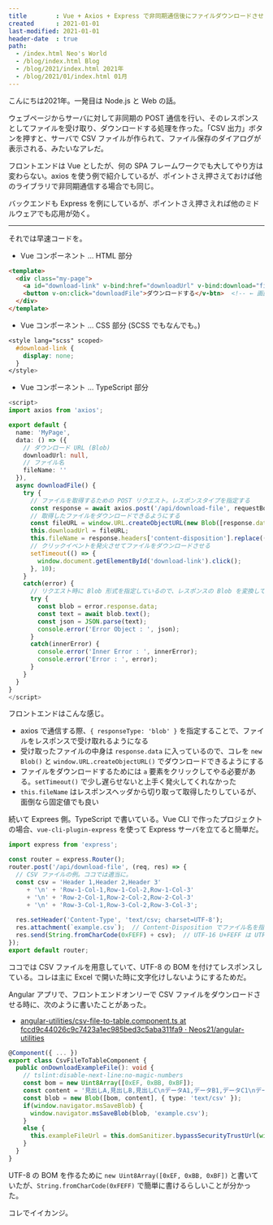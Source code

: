```yaml
---
title        : Vue + Axios + Express で非同期通信後にファイルダウンロードさせる
created      : 2021-01-01
last-modified: 2021-01-01
header-date  : true
path:
  - /index.html Neo's World
  - /blog/index.html Blog
  - /blog/2021/index.html 2021年
  - /blog/2021/01/index.html 01月
---
```


こんにちは2021年。一発目は Node.js と Web の話。

ウェブページからサーバに対して非同期の POST 通信を行い、そのレスポンスとしてファイルを受け取り、ダウンロードする処理を作った。「CSV 出力」ボタンを押すと、サーバで CSV ファイルが作られて、ファイル保存のダイアログが表示される、みたいなアレだ。

フロントエンドは Vue としたが、何の SPA フレームワークでも大してやり方は変わらない。axios を使う例で紹介しているが、ポイントさえ押さえておけば他のライブラリで非同期通信する場合でも同じ。

バックエンドも Express を例にしているが、ポイントさえ押さえれば他のミドルウェアでも応用が効く。

---

それでは早速コードを。

- Vue コンポーネント … HTML 部分

```html
<template>
  <div class="my-page">
    <a id="download-link" v-bind:href="downloadUrl" v-bind:download="fileName">Link</a>  <!-- ファイルダウンロードのダイアログ表示のために配置しているが、画面上は非表示 -->
    <button v-on:click="downloadFile">ダウンロードする</v-btn>  <!-- ← 画面表示するボタン -->
  </div>
</template>
```

- Vue コンポーネント … CSS 部分 (SCSS でもなんでも。)

```css
<style lang="scss" scoped>
  #download-link {
    display: none;
  }
</style>
```

- Vue コンポーネント … TypeScript 部分

```typescript
<script>
import axios from 'axios';

export default {
  name: 'MyPage',
  data: () => ({
    // ダウンロード URL (Blob)
    downloadUrl: null,
    // ファイル名
    fileName: ''
  }),
  async downloadFile() {
    try {
      // ファイルを取得するための POST リクエスト。レスポンスタイプを指定する
      const response = await axios.post('/api/download-file', requestBody, { responseType: 'blob' });
      // 取得したファイルをダウンロードできるようにする
      const fileURL = window.URL.createObjectURL(new Blob([response.data]));
      this.downloadUrl = fileURL;
      this.fileName = response.headers['content-disposition'].replace((/attachment; filename="(.*)"/u), '$1');
      // クリックイベントを発火させてファイルをダウンロードさせる
      setTimeout(() => {
        window.document.getElementById('download-link').click();
      }, 10);
    }
    catch(error) {
      // リクエスト時に Blob 形式を指定しているので、レスポンスの Blob を変換して内容を取り出す
      try {
        const blob = error.response.data;
        const text = await blob.text();
        const json = JSON.parse(text);
        console.error('Error Object : ', json);
      }
      catch(innerError) {
        console.error('Inner Error : ', innerError);
        console.error('Error : ', error);
      }
    }
  }
}
</script>
```

フロントエンドはこんな感じ。

- axios で通信する際、`{ responseType: 'blob' }` を指定することで、ファイルをレスポンスで受け取れるようになる
- 受け取ったファイルの中身は `response.data` に入っているので、コレを `new Blob()` と `window.URL.createObjectURL()` でダウンロードできるようにする
- ファイルをダウンロードするためには `a` 要素をクリックしてやる必要がある。`setTimeout()` で少し遅らせないと上手く発火してくれなかった
- `this.fileName` はレスポンスヘッダから切り取って取得したりしているが、面倒なら固定値でも良い

続いて Exprees 側。TypeScript で書いている。Vue CLI で作ったプロジェクトの場合、`vue-cli-plugin-express` を使って Express サーバを立てると簡単だ。

```typescript
import express from 'express';

const router = express.Router();
router.post('/api/download-file', (req, res) => {
  // CSV ファイルの例。ココでは適当に。
  const csv = 'Header 1,Header 2,Header 3'
     + '\n' + 'Row-1-Col-1,Row-1-Col-2,Row-1-Col-3'
     + '\n' + 'Row-2-Col-1,Row-2-Col-2,Row-2-Col-3'
     + '\n' + 'Row-3-Col-1,Row-3-Col-2,Row-3-Col-3';
  
  res.setHeader('Content-Type', 'text/csv; charset=UTF-8');
  res.attachment(`example.csv`);  // Content-Disposition でファイル名を指定する (ダウンロード時のファイル名として利用する)
  res.send(String.fromCharCode(0xFEFF) + csv);  // UTF-16 U+FEFF は UTF-8 の BOM である EF BB BF に変換され、BOM 付き UTF-8 でレスポンスできる (BOM により Excel で直接開いても文字化けしなくなる)
});
export default router;
```

ココでは CSV ファイルを用意していて、UTF-8 の BOM を付けてレスポンスしている。コレは主に Excel で開いた時に文字化けしないようにするためだ。

Angular アプリで、フロントエンドオンリーで CSV ファイルをダウンロードさせる時に、次のように書いたことがあった。

- [angular-utilities/csv-file-to-table.component.ts at fccd9c44026c9c7423a1ec985bed3c5aba311fa9 · Neos21/angular-utilities](https://github.com/Neos21/angular-utilities/blob/fccd9c44026c9c7423a1ec985bed3c5aba311fa9/src/app/pages/csv-file-to-table/csv-file-to-table/csv-file-to-table.component.ts)

```typescript
@Component({ ... })
export class CsvFileToTableComponent {
  public onDownloadExampleFile(): void {
    // tslint:disable-next-line:no-magic-numbers
    const bom = new Uint8Array([0xEF, 0xBB, 0xBF]);
    const content = '見出しA,見出しB,見出しC\nデータA1,データB1,データC1\nデータA2,データB2,データC2';
    const blob = new Blob([bom, content], { type: 'text/csv' });
    if(window.navigator.msSaveBlob) {
      window.navigator.msSaveBlob(blob, 'example.csv');
    }
    else {
      this.exampleFileUrl = this.domSanitizer.bypassSecurityTrustUrl(window.URL.createObjectURL(blob));
    }
  }
}
```

UTF-8 の BOM を作るために `new Uint8Array([0xEF, 0xBB, 0xBF])` と書いていたが、`String.fromCharCode(0xFEFF)` で簡単に書けるらしいことが分かった。

コレでイイカンジ。
